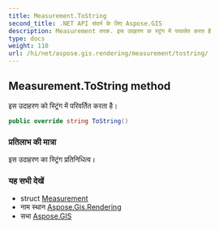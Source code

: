 ```yaml
---
title: Measurement.ToString
second_title: .NET API संदर्भ के लिए Aspose.GIS
description: Measurement तरक. इस उदहरण क स्ट्रंग में परवर्तत करत है
type: docs
weight: 110
url: /hi/net/aspose.gis.rendering/measurement/tostring/
---
```

## Measurement.ToString method

इस उदाहरण को स्ट्रिंग में परिवर्तित करता है।

```csharp
public override string ToString()
```

### प्रतिलाभ की मात्रा

इस उदाहरण का स्ट्रिंग प्रतिनिधित्व।

### यह सभी देखें

* struct [Measurement](../)
* नाम स्थान [Aspose.Gis.Rendering](../../measurement/)
* सभा [Aspose.GIS](../../../)


